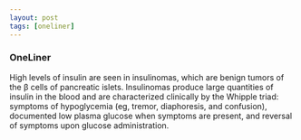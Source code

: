 ```yaml
---
layout: post
tags: [oneliner]
---
```



### OneLiner

High levels of insulin are seen in insulinomas, which are benign tumors of the β cells of pancreatic islets. Insulinomas produce large quantities of insulin in the blood and are characterized clinically by the Whipple triad: symptoms of hypoglycemia (eg, tremor, diaphoresis, and confusion), documented low plasma glucose when symptoms are present, and reversal of symptoms upon glucose administration.
